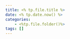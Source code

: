 ```yaml
---
title: <% tp.file.title %>
date: <% tp.date.now() %>
categories: 
	- <%tp.file.folder()%>
tags: []
---
```



